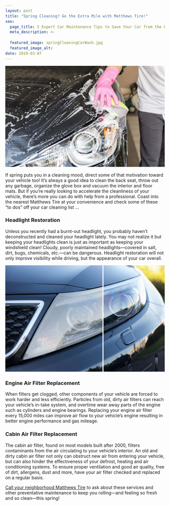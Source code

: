 ```yaml
---
layout: post
title: "Spring Cleaning? Go the Extra Mile with Matthews Tire!"
seo:
  page_title: 5 Expert Car Maintenance Tips to Save Your Car from the Heat
  meta_description: >-

  featured_image: springCleaningCarWash.jpg
  featured_image_alt:
date: 2019-03-07
---
```


![Matthews Tire Oil Change Services](springCleaningCarWash.jpg)

If spring puts you in a cleaning mood, direct some of that motivation toward your vehicle too! It’s always a good idea to clean the back seat, throw out any garbage, organize the glove box and vacuum the interior and floor mats. But if you’re really looking to accelerate the cleanliness of your vehicle, there’s more you can do with help from a professional. Coast into the nearest Matthews Tire at your convenience and check some of these “to dos” off your car cleaning list …

### Headlight Restoration

Unless you recently had a burnt-out headlight, you probably haven’t deconstructed and cleaned your headlight lately. You may not realize it but keeping your headlights clean is just as important as keeping your windshield clean! Cloudy, poorly maintained headlights—covered in salt, dirt, bugs, chemicals, etc.—can be dangerous. Headlight restoration will not only improve visibility while driving, but the appearance of your car overall.

![Headlight Restoration](headlights.jpg)

### Engine Air Filter Replacement

When filters get clogged, other components of your vehicle are forced to work harder and less efficiently. Particles from old, dirty air filters can reach your vehicle’s in-take system, and overtime wear away parts of the engine such as cylinders and engine bearings. Replacing your engine air filter every 15,000 miles can improve air flow to your vehicle’s engine resulting in better engine performance and gas mileage.

### Cabin Air Filter Replacement

The cabin air filter, found on most models built after 2000, filters contaminants from the air circulating to your vehicle’s interior. An old and dirty cabin air filter not only can obstruct new air from entering your vehicle, but can also hinder the effectiveness of your defrost, heating and air conditioning systems. To ensure proper ventilation and good air quality, free of dirt, allergens, dust and more, have your air filter checked and replaced on a regular basis.

<a href="https://matthewstire.com/locations/">Call your neighborhood Matthews Tire</a> to ask about these services and other preventative maintenance to keep you rolling—and feeling so fresh and so clean—this spring!
